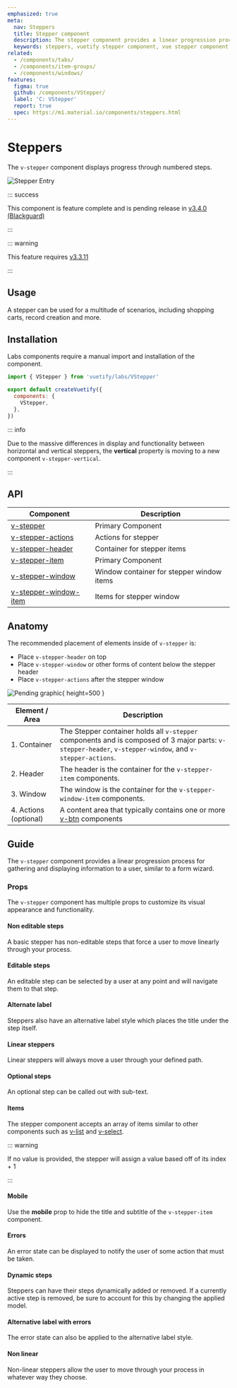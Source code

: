 ```yaml
---
emphasized: true
meta:
  nav: Steppers
  title: Stepper component
  description: The stepper component provides a linear progression process for gathering and displaying information to a user, similar to a form wizard.
  keywords: steppers, vuetify stepper component, vue stepper component
related:
  - /components/tabs/
  - /components/item-groups/
  - /components/windows/
features:
  figma: true
  github: /components/VStepper/
  label: 'C: VStepper'
  report: true
  spec: https://m1.material.io/components/steppers.html
---
```


# Steppers

The `v-stepper` component displays progress through numbered steps.

![Stepper Entry](https://cdn.vuetifyjs.com/docs/images/components/v-stepper/v-stepper-entry.png)

<page-features />

::: success

This component is feature complete and is pending release in [v3.4.0 (Blackguard)](/introduction/roadmap/#v3-4-blackguard)

:::

::: warning

This feature requires [v3.3.11](/getting-started/release-notes/?version=v3.3.11)

:::

## Usage

A stepper can be used for a multitude of scenarios, including shopping carts, record creation and more.

<usage name="v-stepper" />

<entry />

## Installation

Labs components require a manual import and installation of the component.

```js { resource="src/plugins/vuetify.js" }
import { VStepper } from 'vuetify/labs/VStepper'

export default createVuetify({
  components: {
    VStepper,
  },
})
```

::: info

Due to the massive differences in display and functionality between horizontal and vertical steppers, the **vertical** property is moving to a new component `v-stepper-vertical`.

:::

## API

| Component | Description |
| - | - |
| [v-stepper](/api/v-stepper/) | Primary Component |
| [v-stepper-actions](/api/v-stepper-actions/) | Actions for stepper |
| [v-stepper-header](/api/v-stepper-header/) | Container for stepper items |
| [v-stepper-item](/api/v-stepper-item/) | Primary Component |
| [v-stepper-window](/api/v-stepper-window/) | Window container for stepper window items |
| [v-stepper-window-item](/api/v-stepper-window-item/) | Items for stepper window |

<api-inline hide-links />

## Anatomy

The recommended placement of elements inside of `v-stepper` is:

* Place `v-stepper-header` on top
* Place `v-stepper-window` or other forms of content below the stepper header
* Place `v-stepper-actions` after the stepper window

![Pending graphic](https://cdn.vuetifyjs.com/docs/images/components/v-stepper/v-stepper-anatomy.png "Stepper Anatomy"){ height=500 }

| Element / Area | Description |
| - | - |
| 1. Container | The Stepper container holds all `v-stepper` components and is composed of 3 major parts: `v-stepper-header`, `v-stepper-window`, and `v-stepper-actions`. |
| 2. Header | The header is the container for the `v-stepper-item` components. |
| 3. Window | The window is the container for the `v-stepper-window-item` components. |
| 4. Actions (optional) | A content area that typically contains one or more [v-btn](/components/buttons) components |

## Guide

The `v-stepper` component provides a linear progression process for gathering and displaying information to a user, similar to a form wizard.

### Props

The `v-stepper` component has multiple props to customize its visual appearance and functionality.

#### Non editable steps

A basic stepper has non-editable steps that force a user to move linearly through your process.

<example file="v-stepper/misc-non-editable" />

#### Editable steps

An editable step can be selected by a user at any point and will navigate them to that step.

<example file="v-stepper/misc-editable" />

#### Alternate label

Steppers also have an alternative label style which places the title under the step itself.

<example file="v-stepper/prop-alternate-label" />

#### Linear steppers

Linear steppers will always move a user through your defined path.

<example file="v-stepper/misc-linear" />

#### Optional steps

An optional step can be called out with sub-text.

<example file="v-stepper/misc-optional" />

#### Items

The stepper component accepts an array of items similar to other components such as [v-list](/components/lists/) and [v-select](/components/selects/).

<example file="v-stepper/misc-horizontal" />

::: warning

If no value is provided, the stepper will assign a value based off of its index + 1

:::

#### Mobile

Use the **mobile** prop to hide the title and subtitle of the `v-stepper-item` component.

<example file="v-stepper/prop-mobile" />

#### Errors

An error state can be displayed to notify the user of some action that must be taken.

<example file="v-stepper/misc-error" />

#### Dynamic steps

Steppers can have their steps dynamically added or removed. If a currently active step is removed, be sure to account for this by changing the applied model.

<example file="v-stepper/misc-dynamic" />

#### Alternative label with errors

The error state can also be applied to the alternative label style.

<example file="v-stepper/misc-alternate-error" />

#### Non linear

Non-linear steppers allow the user to move through your process in whatever way they choose.

<example file="v-stepper/prop-non-linear" />
